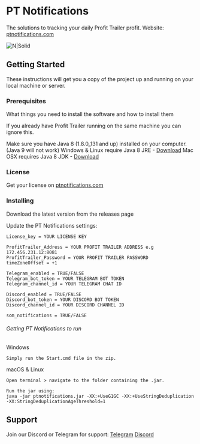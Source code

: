# PT Notifications

The solutions to tracking your daily Profit Trailer profit.
Website: [ptnotifications.com](https://ptnotifications.com)

![N|Solid](https://ptnotifications.com/img/feature-mobile.png)

## Getting Started

These instructions will get you a copy of the project up and running on your local machine or server.

### Prerequisites

What things you need to install the software and how to install them

If you already have Profit Trailer running on the same machine you can ignore this.

Make sure you have Java 8 (1.8.0_131 and up) installed on your computer. (Java 9 will not work)
Windows & Linux require Java 8 JRE - [Download](https://www.java.com/en/download/)
Mac OSX requires Java 8 JDK - [Download](http://www.oracle.com/technetwork/java/javase/downloads/jdk8-downloads-2133151.htm)

### License

Get your license on [ptnotifications.com](https://ptnotifications.com)

### Installing

Download the latest version from the releases page

Update the PT Notifications settings:
```
License_key = YOUR LICENSE KEY

ProfitTrailer_Address = YOUR PROFIT TRAILER ADDRESS e.g 172.456.231.12:8081
ProfitTrailer_Password = YOUR PROFIT TRAILER PASSWORD
timeZoneOffset = +1

Telegram_enabled = TRUE/FALSE
Telegram_bot_token = YOUR TELEGRAM BOT TOKEN
Telegram_channel_id = YOUR TELEGRAM CHAT ID

Discord_enabled = TRUE/FALSE
Discord_bot_token = YOUR DISCORD BOT TOKEN
Discord_channel_id = YOUR DISCORD CHANNEL ID

som_notifications = TRUE/FALSE
```

###### Getting PT Notifications to run

Windows
```
Simply run the Start.cmd file in the zip.
```
macOS & Linux
```
Open terminal > navigate to the folder containing the .jar.

Run the jar using:
java -jar ptnotifications.jar -XX:+UseG1GC -XX:+UseStringDeduplication -XX:StringDeduplicationAgeThreshold=1
```

## Support
Join our Discord or Telegram for support:
[Telegram](https://t.me/ptnotifications)
[Discord](https://discord.gg/6KEz6aN)

